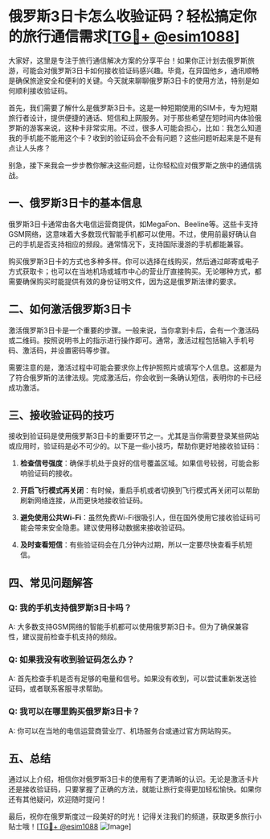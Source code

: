 # 俄罗斯3日卡怎么收验证码？轻松搞定你的旅行通信需求[[TG💪+ @esim1088](https://t.me/s/esim1088)]

大家好，这里是专注于旅行通信解决方案的分享平台！如果你正计划去俄罗斯旅游，可能会对俄罗斯3日卡如何接收验证码感兴趣。毕竟，在异国他乡，通讯顺畅是确保旅途安全和便利的关键。今天就来聊聊俄罗斯3日卡的使用方法，特别是如何顺利接收验证码。

首先，我们需要了解什么是俄罗斯3日卡。这是一种短期使用的SIM卡，专为短期旅行者设计，提供便捷的通话、短信和上网服务。对于那些希望在短时间内体验俄罗斯的游客来说，这种卡非常实用。不过，很多人可能会担心，比如：我怎么知道我的手机能不能用这个卡？收到的验证码会不会有问题？这些问题听起来是不是有点让人头疼？

别急，接下来我会一步步教你解决这些问题，让你轻松应对俄罗斯之旅中的通信挑战。

## 一、俄罗斯3日卡的基本信息

俄罗斯3日卡通常由各大电信运营商提供，如MegaFon、Beeline等。这些卡支持GSM网络，这意味着大多数现代智能手机都可以使用。不过，使用前最好确认自己的手机是否支持相应的频段。通常情况下，支持国际漫游的手机都能兼容。

购买俄罗斯3日卡的方式也多种多样。你可以选择在线购买，然后通过邮寄或电子方式获取卡；也可以在当地机场或城市中心的营业厅直接购买。无论哪种方式，都需要确保购买时能提供有效的身份证明文件，因为这是俄罗斯法律的要求。

## 二、如何激活俄罗斯3日卡

激活俄罗斯3日卡是一个重要的步骤。一般来说，当你拿到卡后，会有一个激活码或二维码。按照说明书上的指示进行操作即可。通常，激活过程包括输入手机号码、激活码，并设置密码等步骤。

需要注意的是，激活过程中可能会要求你上传护照照片或填写个人信息。这都是为了符合俄罗斯的法律法规。完成激活后，你会收到一条确认短信，表明你的卡已经成功激活。

## 三、接收验证码的技巧

接收到验证码是使用俄罗斯3日卡的重要环节之一。尤其是当你需要登录某些网站或应用时，验证码是必不可少的。以下是一些小技巧，帮助你更好地接收验证码：

1. **检查信号强度**：确保手机处于良好的信号覆盖区域。如果信号较弱，可能会影响验证码的接收。
   
2. **开启飞行模式再关闭**：有时候，重启手机或者切换到飞行模式再关闭可以帮助刷新网络连接，从而更快地接收验证码。

3. **避免使用公共Wi-Fi**：虽然免费Wi-Fi很吸引人，但在国外使用它接收验证码可能会带来安全隐患。建议使用移动数据来接收验证码。

4. **及时查看短信**：有些验证码会在几分钟内过期，所以一定要尽快查看手机短信。

## 四、常见问题解答

### Q: 我的手机支持俄罗斯3日卡吗？
A: 大多数支持GSM网络的智能手机都可以使用俄罗斯3日卡。但为了确保兼容性，建议提前检查手机支持的频段。

### Q: 如果我没有收到验证码怎么办？
A: 首先检查手机是否有足够的电量和信号。如果没有收到，可以尝试重新发送验证码，或者联系客服寻求帮助。

### Q: 我可以在哪里购买俄罗斯3日卡？
A: 你可以在当地的电信运营商营业厅、机场服务台或通过官方网站购买。

## 五、总结

通过以上介绍，相信你对俄罗斯3日卡的使用有了更清晰的认识。无论是激活卡片还是接收验证码，只要掌握了正确的方法，就能让旅行变得更加轻松愉快。如果你还有其他疑问，欢迎随时提问！

最后，祝你在俄罗斯度过一段美好的时光！记得关注我们的频道，获取更多旅行小贴士哦！[[TG💪+ @esim1088](https://t.me/s/esim1088) ![Image](https://i.postimg.cc/4NQfJmqS/Snipaste-2025-05-13-00-14-12.png)]
